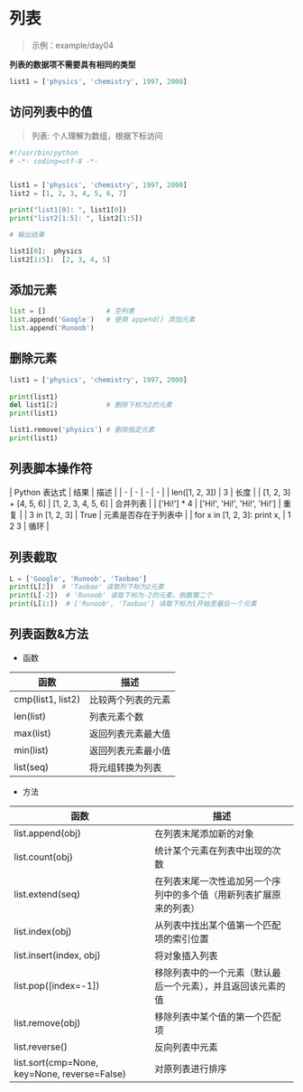 # 列表

> 示例：example/day04

**列表的数据项不需要具有相同的类型**

```py
list1 = ['physics', 'chemistry', 1997, 2000]
```

## 访问列表中的值

> 列表: 个人理解为数组，根据下标访问

```py
#!/usr/bin/python
# -*- coding=utf-8 -*-


list1 = ['physics', 'chemistry', 1997, 2000]
list2 = [1, 2, 3, 4, 5, 6, 7]

print("list1[0]: ", list1[0])
print("list2[1:5]: ", list2[1:5])

# 输出结果

list1[0]:  physics
list2[1:5]:  [2, 3, 4, 5]
```

## 添加元素

```py
list = []               # 空列表
list.append('Google')   # 使用 append() 添加元素
list.append('Runoob')
```

## 删除元素

```py
list1 = ['physics', 'chemistry', 1997, 2000]
 
print(list1)
del list1[2]            # 删除下标为2的元素
print(list1)

list1.remove('physics') # 删除指定元素
print(list1)
```

## 列表脚本操作符

| Python 表达式 | 结果 | 描述 |
| - | - | - | - | 
| len([1, 2, 3]) | 3 | 长度 |
| [1, 2, 3] + [4, 5, 6] | [1, 2, 3, 4, 5, 6] | 合并列表 |
| ['Hi!'] * 4  | ['Hi!', 'Hi!', 'Hi!', 'Hi!'] | 重复 |
| 3 in [1, 2, 3] | True | 元素是否存在于列表中 |
| for x in [1, 2, 3]: print x, | 1 2 3 | 循环 |

## 列表截取

```py
L = ['Google', 'Runoob', 'Taobao']
print(L[2])  # 'Taobao' 读取列下标为2元素
print(L[-2])  # 'Runoob' 读取下标为-2的元素，倒数第二个
print(L[1:])  # ['Runoob', 'Taobao'] 读取下标为1开始至最后一个元素
```

## 列表函数&方法

- 函数

| 函数 | 描述 |
| - | - |
| cmp(list1, list2) | 比较两个列表的元素 |
| len(list) | 列表元素个数 |
| max(list) | 返回列表元素最大值 |
| min(list) | 返回列表元素最小值 |
| list(seq) | 将元组转换为列表 |

- 方法

| 函数 | 描述 |
| - | - |
| list.append(obj) | 在列表末尾添加新的对象 |
| list.count(obj) | 统计某个元素在列表中出现的次数 |
| list.extend(seq) | 在列表末尾一次性追加另一个序列中的多个值（用新列表扩展原来的列表） |
| list.index(obj) | 从列表中找出某个值第一个匹配项的索引位置 |
| list.insert(index, obj) | 将对象插入列表 |
| list.pop([index=-1]) | 移除列表中的一个元素（默认最后一个元素），并且返回该元素的值 |
| list.remove(obj) | 移除列表中某个值的第一个匹配项 |
| list.reverse() | 反向列表中元素 |
| list.sort(cmp=None, key=None, reverse=False) | 对原列表进行排序 |